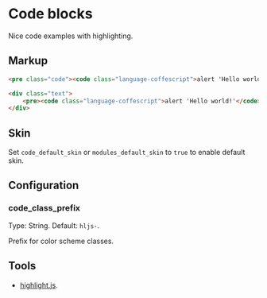 # Code blocks

Nice code examples with highlighting.


## Markup

```html
<pre class="code"><code class="language-coffescript">alert 'Hello world!'</code></pre>
```

```html
<div class="text">
	<pre><code class="language-coffescript">alert 'Hello world!'</code></pre>
</div>
```

## Skin

Set `code_default_skin` or `modules_default_skin` to `true` to enable default skin.


## Configuration

### code_class_prefix

Type: String. Default: `hljs-`.

Prefix for color scheme classes.


## Tools

* [highlight.js](http://softwaremaniacs.org/soft/highlight/en/).
